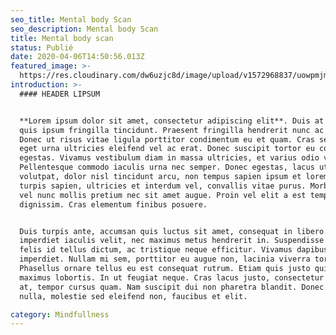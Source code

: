 ```yaml
---
seo_title: Mental body Scan
seo_description: Mental body Scan
title: Mental body scan
status: Publié
date: 2020-04-06T14:50:56.013Z
featured_image: >-
  https://res.cloudinary.com/dw6uzjc8d/image/upload/v1572968837/uowpmjm96spcigvmccno.jpg
introduction: >-
  #### HEADER LIPSUM


  **Lorem ipsum dolor sit amet, consectetur adipiscing elit**. Duis at tortor
  quis ipsum fringilla tincidunt. Praesent fringilla hendrerit nunc ac volutpat.
  Donec ut risus vitae ligula porttitor condimentum eu et quam. Cras sed eros
  eget urna ultricies eleifend vel ac erat. Donec suscipit tortor eu congue
  egestas. Vivamus vestibulum diam in massa ultricies, et varius odio varius.
  Pellentesque commodo iaculis urna nec semper. Donec egestas, lacus ut faucibus
  volutpat, dolor nisl tincidunt arcu, non tempus sapien ipsum et lorem. Aenean
  turpis sapien, ultricies et interdum vel, convallis vitae purus. Morbi at orci
  vel nunc mollis pretium nec sit amet augue. Proin vel elit a est tempor
  dignissim. Cras elementum finibus posuere.


  Duis turpis ante, accumsan quis luctus sit amet, consequat in libero. Nulla
  imperdiet iaculis velit, nec maximus metus hendrerit in. Suspendisse euismod
  felis id tellus dictum, ac tristique neque efficitur. Vivamus dapibus dapibus
  imperdiet. Nullam mi sem, porttitor eu augue non, lacinia viverra tortor.
  Phasellus ornare tellus eu est consequat rutrum. Etiam quis justo quis mauris
  maximus lobortis. In ut feugiat neque. Cras lacus justo, consectetur et turpis
  at, tempor cursus quam. Nam suscipit dui non pharetra blandit. Donec lacus
  nulla, molestie sed eleifend non, faucibus et elit.

category: Mindfullness
---
```

